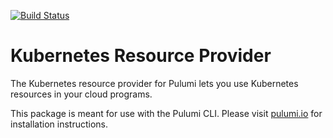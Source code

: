 [![Build Status](https://travis-ci.com/pulumi/pulumi-kubernetes.svg?token=eHg7Zp5zdDDJfTjY8ejq&branch=master)](https://travis-ci.com/pulumi/pulumi-kubernetes)

# Kubernetes Resource Provider

The Kubernetes resource provider for Pulumi lets you use Kubernetes resources in your cloud programs.

This package is meant for use with the Pulumi CLI.  Please visit [pulumi.io](https://pulumi.io) for
installation instructions.
